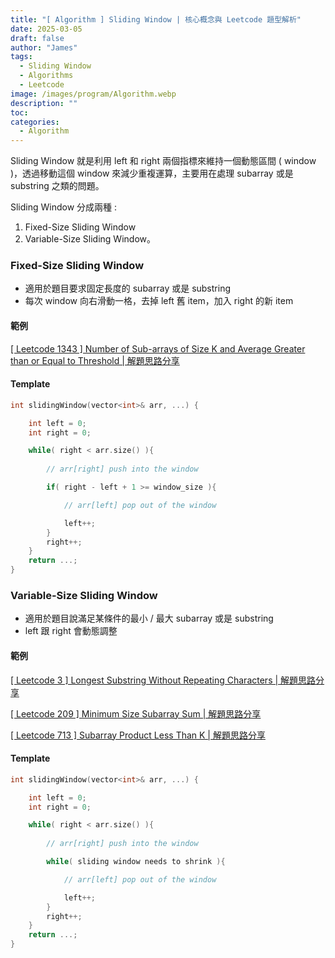 ```yaml
---
title: "[ Algorithm ] Sliding Window | 核心概念與 Leetcode 題型解析"
date: 2025-03-05
draft: false
author: "James"
tags:
  - Sliding Window
  - Algorithms
  - Leetcode
image: /images/program/Algorithm.webp
description: ""
toc: 
categories:
  - Algorithm
---
```


Sliding Window 就是利用 left 和 right 兩個指標來維持一個動態區間 ( window )，透過移動這個 window 來減少重複運算，主要用在處理 subarray 或是 substring 之類的問題。

Sliding Window 分成兩種 :
1. Fixed-Size Sliding Window
2. Variable-Size Sliding Window。

### **Fixed-Size Sliding Window**

- 適用於題目要求固定長度的 subarray 或是 substring
- 每次 window 向右滑動一格，去掉 left 舊 item，加入 right 的新 item

#### **範例**

[[ Leetcode 1343 ] Number of Sub-arrays of Size K and Average Greater than or Equal to Threshold | 解題思路分享](https://jamesblogger.com/zh/program/leetcode-1343/)

#### **Template**

```cpp
int slidingWindow(vector<int>& arr, ...) {

    int left = 0;
    int right = 0;

    while( right < arr.size() ){
        
        // arr[right] push into the window

        if( right - left + 1 >= window_size ){

            // arr[left] pop out of the window

            left++;
        }
        right++;
    }
    return ...;
}
```

### **Variable-Size Sliding Window**

- 適用於題目說滿足某條件的最小 / 最大 subarray 或是 substring
- left 跟 right 會動態調整

#### **範例**

[[ Leetcode 3 ] Longest Substring Without Repeating Characters | 解題思路分享](https://jamesblogger.com/zh/program/leetcode-3/)

[[ Leetcode 209 ] Minimum Size Subarray Sum | 解題思路分享](https://jamesblogger.com/zh/program/leetcode-209/)

[[ Leetcode 713 ] Subarray Product Less Than K | 解題思路分享](https://jamesblogger.com/zh/program/leetcode-713/)

#### **Template**

```cpp
int slidingWindow(vector<int>& arr, ...) {

    int left = 0;
    int right = 0;

    while( right < arr.size() ){
        
        // arr[right] push into the window

        while( sliding window needs to shrink ){

            // arr[left] pop out of the window

            left++;
        }
        right++;
    }
    return ...;
}
```